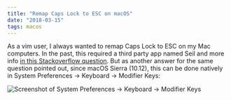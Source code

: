```yaml
---
title: "Remap Caps Lock to ESC on macOS"
date: "2018-03-15"
tags: macos
---
```


As a vim user, I always wanted to remap Caps Lock to ESC on my Mac computers. In
the past, this required a third party app named Seil and more info [in this
Stackoverflow
question](https://stackoverflow.com/questions/127591/using-caps-lock-as-esc-in-mac-os-x).
But as another answer for the same question pointed out, since macOS Sierra
(10.12), this can be done natively in System Preferences -> Keyboard -> Modifier
Keys:

![Screenshot of System Preferences -> Keyboard -> Modifier
Keys](https://cdn-images-1.medium.com/max/3120/1*KRZP7t9-MrDXR1zTV7ClSA.png)
